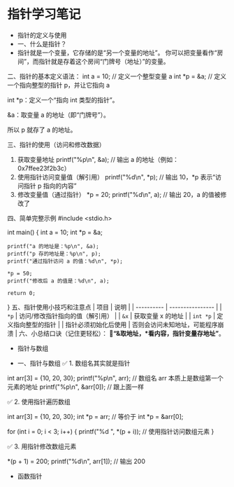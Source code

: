 # 指针学习笔记

- 指针的定义与使用
-  一、什么是指针？
-  指针就是一个变量，它存储的是“另一个变量的地址”。
你可以把变量看作“房间”，而指针就是存着这个房间“门牌号（地址）”的变量。

二、指针的基本定义语法：
int a = 10;        // 定义一个整型变量 a
int *p = &a;       // 定义一个指向整型的指针 p，并让它指向 a


int *p：定义一个“指向 int 类型的指针”。

&a：取变量 a 的地址（即“门牌号”）。

所以 p 就存了 a 的地址。

 三、指针的使用（访问和修改数据）
1. 获取变量地址
printf("%p\n", &a); // 输出 a 的地址（例如：0x7ffee23f2b3c）
2. 使用指针访问变量值（解引用）
printf("%d\n", *p); // 输出 10，*p 表示“访问指针 p 指向的内容”
3. 修改变量值（通过指针）
*p = 20;
printf("%d\n", a);  // 输出 20，a 的值被修改了

四、简单完整示例
#include <stdio.h>

int main() {
    int a = 10;
    int *p = &a;

    printf("a 的地址是：%p\n", &a);
    printf("p 存的地址是：%p\n", p);
    printf("通过指针访问 a 的值：%d\n", *p);

    *p = 50;
    printf("修改后 a 的值是：%d\n", a);

    return 0;
}
五、指针使用小技巧和注意点
| 项目         | 说明               |
| ---------- | ---------------- |
| `*p`       | 访问/修改指针指向的值（解引用） |
| `&x`       | 获取变量 x 的地址       |
| `int *p`   | 定义指向整型的指针        |
| 指针必须初始化后使用 | 否则会访问未知地址，可能程序崩溃 |
 六、小总结口诀（记住更轻松）：
📌**“&取地址，*看内容，指针变量存地址”**。

- 指针与数组

- 一、指针与数组
✅ 1. 数组名其实就是指针

int arr[3] = {10, 20, 30};
printf("%p\n", arr);     // 数组名 arr 本质上是数组第一个元素的地址
printf("%p\n", &arr[0]); // 跟上面一样

✅ 2. 使用指针遍历数组

int arr[3] = {10, 20, 30};
int *p = arr;  // 等价于 int *p = &arr[0];

for (int i = 0; i < 3; i++) {
    printf("%d ", *(p + i));  // 使用指针访问数组元素
}

✅ 3. 用指针修改数组元素

*(p + 1) = 200;
printf("%d\n", arr[1]);  // 输出 200


- 函数指针
